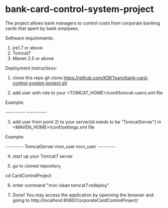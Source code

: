 # bank-card-control-system-project

The project allows bank managers to control costs from corporate banking cards that spent by bank emplyees.

Software requirements:

1) jre1.7 or above
2) Tomcat7
3) Maven 2.5 or above

Deployment instructions:

1) clone this repo
git clone https://github.com/KSKTeam/bank-card-control-system-project.git

2) add user with <manager-script> role to your <TOMCAT_HOME>/conf/tomcat-users.xml file

Example:

<tomcat-users>
----------
<role rolename="manager-script"/>
<user password="mvn_user" username="mvn_user" roles="manager-script"/>
----------
</tomcat-users>

3) add user from point 2) to your server(id needs to be "TomcatServer") in <MAVEN_HOME>/conf/settings.xml file

Example:

<servers>
---------
<server>
	<id>TomcatServer</id>
	<username>mvn_user</username>
	<password>mvn_user</password>
</server>
---------
</servers>

4) start up your Tomcat7 server

5) go to cloned repository

cd CardControlProject

6) enter command "mvn clean tomcat7:redeploy"

7) Done! You may access the application by openning the browser and going to http://localhost:8080/CorporateCardControlProject/
